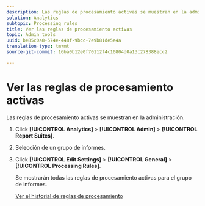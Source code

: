 ```yaml
---
description: Las reglas de procesamiento activas se muestran en la administración.
solution: Analytics
subtopic: Processing rules
title: Ver las reglas de procesamiento activas
topic: Admin tools
uuid: be85c0a8-574e-448f-9bcc-7e9b81de5e4a
translation-type: tm+mt
source-git-commit: 16ba0b12e0f70112f4c10804d0a13c278388ecc2

---
```



# Ver las reglas de procesamiento activas

Las reglas de procesamiento activas se muestran en la administración.

1. Click **[!UICONTROL Analytics]** &gt; **[!UICONTROL Admin]** &gt; **[!UICONTROL Report Suites]**.
1. Selección de un grupo de informes.
1. Click **[!UICONTROL Edit Settings]** &gt; **[!UICONTROL General]** &gt; **[!UICONTROL Processing Rules]**.

   Se mostrarán todas las reglas de procesamiento activas para el grupo de informes.

   [Ver el historial de reglas de procesamiento](/help/admin/admin/c-processing-rules/c-processing-rules-configuration/t-processing-rule-view-history.md)
